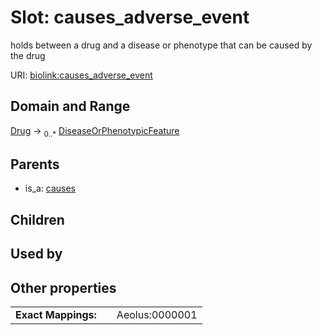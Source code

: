 
# Slot: causes_adverse_event


holds between a drug and a disease or phenotype that can be caused by the drug

URI: [biolink:causes_adverse_event](https://w3id.org/biolink/vocab/causes_adverse_event)


## Domain and Range

[Drug](Drug.md) &#8594;  <sub>0..*</sub> [DiseaseOrPhenotypicFeature](DiseaseOrPhenotypicFeature.md)

## Parents

 *  is_a: [causes](causes.md)

## Children


## Used by


## Other properties

|  |  |  |
| --- | --- | --- |
| **Exact Mappings:** | | Aeolus:0000001 |

